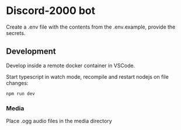 # Discord-2000 bot

Create a .env file with the contents from the .env.example, provide the secrets.

## Development

Develop inside a remote docker container in VSCode.

Start typescript in watch mode, recompile and restart nodejs on file changes:

`npm run dev`


### Media
Place .ogg audio files in the media directory